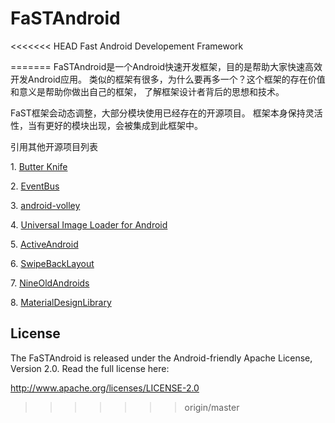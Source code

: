 FaSTAndroid
===========

<<<<<<< HEAD
Fast Android Developement Framework



=======
FaSTAndroid是一个Android快速开发框架，目的是帮助大家快速高效开发Android应用。
类似的框架有很多，为什么要再多一个？这个框架的存在价值和意义是帮助你做出自己的框架，
了解框架设计者背后的思想和技术。

FaST框架会动态调整，大部分模块使用已经存在的开源项目。
框架本身保持灵活性，当有更好的模块出现，会被集成到此框架中。


引用其他开源项目列表
<p>1. <a href="https://github.com/JakeWharton/butterknife">Butter Knife</a> </p>

<p>2. <a href="https://github.com/greenrobot/EventBus">EventBus</a> </p>

<p>3. <a href="https://github.com/mcxiaoke/android-volley">android-volley</a> </p>

<p>4. <a href="https://github.com/nostra13/Android-Universal-Image-Loader">Universal Image Loader for Android</a></p>

<p>5. <a href="https://github.com/pardom/ActiveAndroid">ActiveAndroid</a></p>

<p>6. <a href="https://github.com/Issacw0ng/SwipeBackLayout">SwipeBackLayout</a></p>

<p>7. <a href="https://github.com/JakeWharton/NineOldAndroids">NineOldAndroids</a></p>

<p>8. <a href="https://github.com/navasmdc/MaterialDesignLibrary">MaterialDesignLibrary</a></p>



<h2 id="license">License</h2>
<p>The FaSTAndroid is released under the Android-friendly
Apache License, Version 2.0. Read the full license here:</p>

<p><a href="http://www.apache.org/licenses/LICENSE-2.0">http://www.apache.org/licenses/LICENSE-2.0</a></p>

<!--
  <h2>关于作者</h2>
<p>
   隋雨辰 Android架构师
   厦门新博教育联合创始人
   厦门GDG联合负责人  
   51CTO学院签约讲师  
   多贝网特约讲师 
</p>-->
>>>>>>> origin/master
